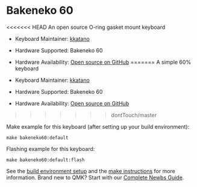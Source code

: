 # Bakeneko 60

<<<<<<< HEAD
An open source O-ring gasket mount keyboard

* Keyboard Maintainer: [kkatano](https://github.com/kkatano)
* Hardware Supported: Bakeneko 60
* Hardware Availability: [Open source on GitHub](https://github.com/kkatano/bakeneko-60-pcb)
=======
A simple 60% keyboard

* Keyboard Maintainer: [kkatano](https://github.com/kkatano)
* Hardware Supported: Bakeneko 60
* Hardware Availability: [Open source on GitHub](https://github.com/kkatano/bakeneko-60)
>>>>>>> dontTouch/master

Make example for this keyboard (after setting up your build environment):

    make bakeneko60:default

Flashing example for this keyboard:

    make bakeneko60:default:flash

See the [build environment setup](https://docs.qmk.fm/#/getting_started_build_tools) and the [make instructions](https://docs.qmk.fm/#/getting_started_make_guide) for more information. Brand new to QMK? Start with our [Complete Newbs Guide](https://docs.qmk.fm/#/newbs).
